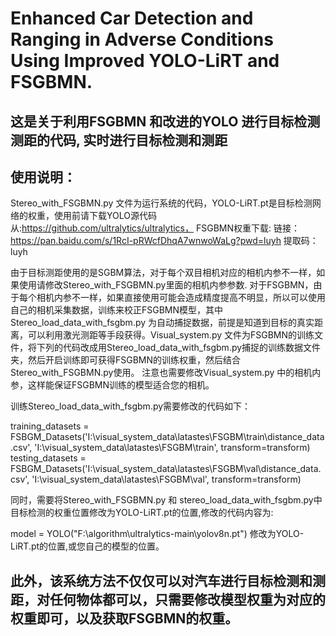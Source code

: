 # Enhanced Car Detection and Ranging in Adverse Conditions Using Improved YOLO-LiRT and FSGBMN.
## 这是关于利用FSGBMN 和改进的YOLO 进行目标检测测距的代码, 实时进行目标检测和测距

## 使用说明：


Stereo_with_FSGBMN.py 文件为运行系统的代码，YOLO-LiRT.pt是目标检测网络的权重，使用前请下载YOLO源代码从:https://github.com/ultralytics/ultralytics， FSGBMN权重下载:
链接：https://pan.baidu.com/s/1RcI-pRWcfDhqA7wnwoWaLg?pwd=luyh 
提取码：luyh 


由于目标测距使用的是SGBM算法，对于每个双目相机对应的相机内参不一样，如果使用请修改Stereo_with_FSGBMN.py里面的相机内参参数. 对于FSGBMN，由于每个相机内参不一样，如果直接使用可能会造成精度提高不明显，所以可以使用自己的相机采集数据，训练来校正FSGBMN模型，其中Stereo_load_data_with_fsgbm.py 为自动捕捉数据，前提是知道到目标的真实距离，可以利用激光测距等手段获得。Visual_system.py 文件为FSGBMN的训练文件，将下列的代码改成用Stereo_load_data_with_fsgbm.py捕捉的训练数据文件夹，然后开启训练即可获得FSGBMN的训练权重，然后结合Stereo_with_FSGBMN.py使用。 注意也需要修改Visual_system.py 中的相机内参，这样能保证FSGBMN训练的模型适合您的相机。

训练Stereo_load_data_with_fsgbm.py需要修改的代码如下：


training_datasets = FSBGM_Datasets('I:\\visual_system_data\\latastes\\FSGBM\\train\\distance_data.csv',
                                       'I:\\visual_system_data\\latastes\\FSGBM\\train', transform=transform)
    testing_datasets = FSBGM_Datasets('I:\\visual_system_data\\latastes\\FSGBM\\val\\distance_data.csv',
                                      'I:\\visual_system_data\\latastes\\FSGBM\\val', transform=transform)

同时，需要将Stereo_with_FSGBMN.py 和 stereo_load_data_with_fsgbm.py中目标检测的权重位置修改为YOLO-LiRT.pt的位置,修改的代码内容为:

model = YOLO("F:\\algorithm\\ultralytics-main\\yolov8n.pt") 修改为YOLO-LiRT.pt的位置,或您自己的模型的位置。

## 此外，该系统方法不仅仅可以对汽车进行目标检测和测距，对任何物体都可以，只需要修改模型权重为对应的权重即可，以及获取FSGBMN的权重。



